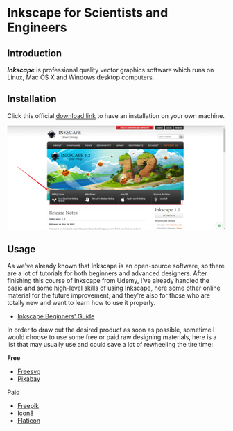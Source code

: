 # Inkscape for Scientists and Engineers

## Introduction

***Inkscape*** is professional quality vector graphics software which runs on Linux, Mac OS X and Windows desktop computers.

## Installation

Click this official [download link](https://inkscape.org/) to have an installation on your own machine. 

![image-20220704011233202](images/download.png)

## Usage

As we've already known that Inkscape is an open-source software, so there are  a lot of tutorials for both beginners and advanced designers. After finishing this course of Inkscape from Udemy, I've already handled the basic and some high-level skills of using Inkscape, here some other online material for the future improvement, and they're also for those who are totally new and want to learn how to use it properly.

- [Inkscape Beginners' Guide](https://inkscape-manuals.readthedocs.io/en/latest/index.html#)

In order to draw out the desired product as soon as possible, sometime I would choose to use some free or paid raw designing materials, here is a list that may usually use and could save a lot of rewheeling the tire time:

**Free**

- [Freesvg](https://freesvg.org/)
- [Pixabay](https://pixabay.com/)

Paid

- [Freepik](https://www.freepik.com/)
- [Icon8](https://icons8.com/)
- [Flaticon](https://www.flaticon.com/)

